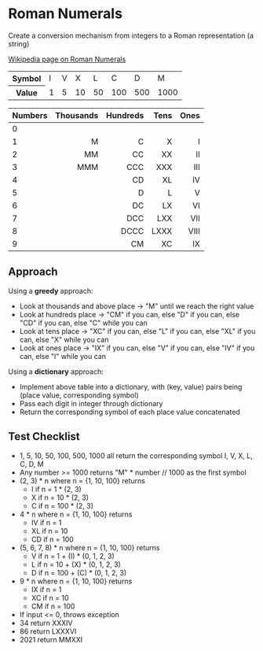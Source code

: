 # Roman Numerals
Create a conversion mechanism from integers to a Roman representation (a string)

[Wikipedia page on Roman Numerals](https://en.wikipedia.org/wiki/Roman_numerals)

<table>
  <tr>
    <th>Symbol</th>
    <td>I</td>
    <td>V</td>
    <td>X</td>
    <td>L</td>
    <td>C</td>
    <td>D</td>
    <td>M</td>
  </tr>
  <tr>
    <th>Value</th>
    <td>1</td>
    <td>5</td>
    <td>10</td>
    <td>50</td>
    <td>100</td>
    <td>500</td>
    <td>1000</td>
  </tr>
</table>

| Numbers       | Thousands     | Hundreds      | Tens          | Ones          |
| :------------ |--------------:|--------------:|--------------:|--------------:|
| 0             |               |               |               |               |
| 1             | M             | C             | X             | I             |
| 2             | MM            | CC            | XX            | II            |
| 3             | MMM           | CCC           | XXX           | III           |
| 4             |               | CD            | XL            | IV            |
| 5             |               | D             | L             | V             |
| 6             |               | DC            | LX            | VI            |
| 7             |               | DCC           | LXX           | VII           |
| 8             |               | DCCC          | LXXX          | VIII          |
| 9             |               | CM            | XC            | IX            |

## Approach
Using a **greedy** approach:
* Look at thousands and above place -> "M" until we reach the right value
* Look at hundreds place -> "CM" if you can, else "D" if you can, else "CD" if you can, else "C" while you can
* Look at tens place -> "XC" if you can, else "L" if you can, else "XL" if you can, else "X" while you can
* Look at ones place -> "IX" if you can, else "V" if you can, else "IV" if you can, else "I" while you can

Using a **dictionary** approach:
* Implement above table into a dictionary, with (key, value) pairs being (place value, corresponding symbol)
* Pass each digit in integer through dictionary
* Return the corresponding symbol of each place value concatenated

## Test Checklist
* 1, 5, 10, 50, 100, 500, 1000 all return the corresponding symbol I, V, X, L, C, D, M
* Any number >= 1000 returns "M" * number // 1000 as the first symbol
* (2, 3) * n where n = {1, 10, 100} returns
  * I if n = 1 * (2, 3)
  * X if n = 10 * (2, 3)
  * C if n = 100 * (2, 3)
* 4 * n where n = {1, 10, 100} returns 
  * IV if n = 1
  * XL if n = 10
  * CD if n = 100
* (5, 6, 7, 8) * n where n = {1, 10, 100} returns 
  * V if n = 1 + (I) * (0, 1, 2, 3)
  * L if n = 10 + (X) * (0, 1, 2, 3)
  * D if n = 100 + (C) * (0, 1, 2, 3)
* 9 * n where n = {1, 10, 100} returns
  * IX if n = 1
  * XC if n = 10
  * CM if n = 100
* If input <= 0, throws exception
* 34 return XXXIV
* 86 return LXXXVI
* 2021 return MMXXI
